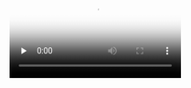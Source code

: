<video id="video" controls="" preload="none" poster="https://github.com/ActonLee/4-animation-demos/blob/main/Rigid%20Body%20Dynamics--Flying%20Bunny/Bunny-rigid.gif">
      <source id="mp4" src="https://github.com/ActonLee/4-animation-demos/blob/main/Rigid%20Body%20Dynamics--Flying%20Bunny/Bunny-rigid.mp4" type="video/mp4">
</videos>
